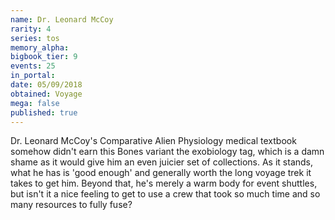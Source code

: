 ```yaml
---
name: Dr. Leonard McCoy
rarity: 4
series: tos
memory_alpha:
bigbook_tier: 9
events: 25
in_portal:
date: 05/09/2018
obtained: Voyage
mega: false
published: true
---
```


Dr. Leonard McCoy's Comparative Alien Physiology medical textbook somehow didn't earn this Bones variant the exobiology tag, which is a damn shame as it would give him an even juicier set of collections. As it stands, what he has is 'good enough' and generally worth the long voyage trek it takes to get him. Beyond that, he's merely a warm body for event shuttles, but isn't it a nice feeling to get to use a crew that took so much time and so many resources to fully fuse?
